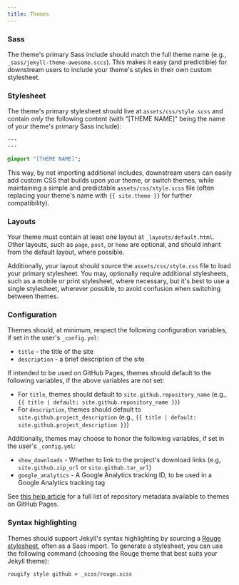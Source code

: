 ```yaml
---
title: Themes
---
```


### Sass

The theme's primary Sass include should match the full theme name (e.g., `_sass/jekyll-theme-awesome.sccs`). This makes it easy (and predictible) for downstream users to include your theme's styles in their own custom stylesheet.

### Stylesheet

The theme's primary stylesheet should live at `assets/css/style.scss` and contain *only* the following content (with "[THEME NAME]" being the name of your theme's primary Sass include):

```sass
---
---

@import "[THEME NAME]";
```

This way, by not importing additional includes, downstream users can easily add custom CSS that builds upon your theme, or switch themes, while maintaining a simple and predictable `assets/css/style.scss` file (often replacing your theme's name with `{{ site.theme }}` for further compatibility).

### Layouts

Your theme must contain at least one layout at `_layouts/default.html`. Other layouts, such as `page`, `post`, or `home` are optional, and should inharit from the default layout, where possible.

Additionally, your layout should source the `assets/css/style.css` file to load your primary stylesheet. You may, optionally require additional stylesheets, such as a mobile or print stylesheet, where necessary, but it's best to use a single stylesheet, wherever possible, to avoid confusion when switching between themes.

### Configuration

Themes should, at minimum, respect the following configuration variables, if set in the user's `_config.yml`:

* `title` - the title of the site
* `description` - a brief description of the site

If intended to be used on GitHub Pages, themes should default to the following variables, if the above variables are not set:

* For `title`, themes should default to `site.github.repository_name` (e.g., <!-- {% raw %} -->`{{ title | default: site.github.repository_name }}`<!-- {% endraw %} -->)
* For `description`, themes should default to `site.github.project_description` (e.g., <!-- {% raw %} -->`{{ title | default: site.github.project_description }}`<!-- {% endraw %} -->)

Additionally, themes may choose to honor the following variables, if set in the user's `_config.yml`:

* `show_downloads` - Whether to link to the project's download links (e.g, `site.github.zip_url` or `site.github.tar_url`)
* `google_analytics` - A Google Analytics tracking ID, to be used in a Google Analytics tracking tag

See [this help article](https://help.github.com/articles/repository-metadata-on-github-pages/) for a full list of repository metadata available to themes on GitHub Pages.

### Syntax highlighting

Themes should support Jekyll's syntax highlighting by sourcing a [Rouge stylesheet](https://github.com/jneen/rouge/tree/master/lib/rouge/themes), often as a Sass import. To generate a stylesheet, you can use the following command (choosing the Rouge theme that best suits your Jekyll theme):

```
rougify style github > _scss/rouge.scss
```
